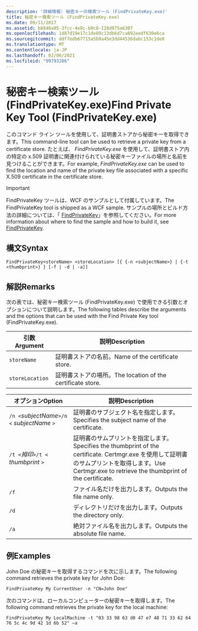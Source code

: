 ```yaml
---
description: '詳細情報: 秘密キーの検索ツール (FindPrivateKey.exe)'
title: 秘密キー検索ツール (FindPrivateKey.exe)
ms.date: 09/11/2017
ms.assetid: b8846a95-3fcc-4e8c-b9c0-128d975a6307
ms.openlocfilehash: 1d87d19e17c1de89c13db6d7ca092eedf630e6ca
ms.sourcegitcommit: ddf7edb67715a5b9a45e3dd44536dabc153c1de0
ms.translationtype: MT
ms.contentlocale: ja-JP
ms.lasthandoff: 02/06/2021
ms.locfileid: "99793286"
---
```

# <a name="find-private-key-tool-findprivatekeyexe"></a><span data-ttu-id="a377e-103">秘密キー検索ツール (FindPrivateKey.exe)</span><span class="sxs-lookup"><span data-stu-id="a377e-103">Find Private Key Tool (FindPrivateKey.exe)</span></span>

<span data-ttu-id="a377e-104">このコマンド ライン ツールを使用して、証明書ストアから秘密キーを取得できます。</span><span class="sxs-lookup"><span data-stu-id="a377e-104">This command-line tool can be used to retrieve a private key from a certificate store.</span></span> <span data-ttu-id="a377e-105">たとえば、 *FindPrivateKey.exe* を使用して、証明書ストア内の特定の x.509 証明書に関連付けられている秘密キーファイルの場所と名前を見つけることができます。</span><span class="sxs-lookup"><span data-stu-id="a377e-105">For example, *FindPrivateKey.exe* can be used to find the location and name of the private key file associated with a specific X.509 certificate in the certificate store.</span></span>

> [!IMPORTANT]
> <span data-ttu-id="a377e-106">FindPrivateKey ツールは、WCF のサンプルとして付属しています。</span><span class="sxs-lookup"><span data-stu-id="a377e-106">The FindPrivateKey tool is shipped as a WCF sample.</span></span> <span data-ttu-id="a377e-107">サンプルの場所とビルド方法の詳細については、「 [FindPrivateKey](./samples/findprivatekey.md)」を参照してください。</span><span class="sxs-lookup"><span data-stu-id="a377e-107">For more information about where to find the sample and how to build it, see [FindPrivateKey](./samples/findprivatekey.md).</span></span>

## <a name="syntax"></a><span data-ttu-id="a377e-108">構文</span><span class="sxs-lookup"><span data-stu-id="a377e-108">Syntax</span></span>

```console
FindPrivateKey<storeName> <storeLocation> [{ {-n <subjectName>} | {-t <thumbprint>} } [-f | -d | -a]]
```

## <a name="remarks"></a><span data-ttu-id="a377e-109">解説</span><span class="sxs-lookup"><span data-stu-id="a377e-109">Remarks</span></span>

<span data-ttu-id="a377e-110">次の表では、秘密キー検索ツール (FindPrivateKey.exe) で使用できる引数とオプションについて説明します。</span><span class="sxs-lookup"><span data-stu-id="a377e-110">The following tables describe the arguments and the options that can be used with the Find Private Key tool (FindPrivateKey.exe).</span></span>

|<span data-ttu-id="a377e-111">引数</span><span class="sxs-lookup"><span data-stu-id="a377e-111">Argument</span></span>|<span data-ttu-id="a377e-112">説明</span><span class="sxs-lookup"><span data-stu-id="a377e-112">Description</span></span>|
|--------------|-----------------|
|`storeName`|<span data-ttu-id="a377e-113">証明書ストアの名前。</span><span class="sxs-lookup"><span data-stu-id="a377e-113">Name of the certificate store.</span></span>|
|`storeLocation`|<span data-ttu-id="a377e-114">証明書ストアの場所。</span><span class="sxs-lookup"><span data-stu-id="a377e-114">The location of the certificate store.</span></span>|

|<span data-ttu-id="a377e-115">オプション</span><span class="sxs-lookup"><span data-stu-id="a377e-115">Option</span></span>|<span data-ttu-id="a377e-116">説明</span><span class="sxs-lookup"><span data-stu-id="a377e-116">Description</span></span>|
|------------|-----------------|
|<span data-ttu-id="a377e-117">`/n <`*subjectName*`>`</span><span class="sxs-lookup"><span data-stu-id="a377e-117">`/n <` *subjectName* `>`</span></span>|<span data-ttu-id="a377e-118">証明書のサブジェクト名を指定します。</span><span class="sxs-lookup"><span data-stu-id="a377e-118">Specifies the subject name of the certificate.</span></span>|
|<span data-ttu-id="a377e-119">`/t <`*拇印*`>`</span><span class="sxs-lookup"><span data-stu-id="a377e-119">`/t <` *thumbprint* `>`</span></span>|<span data-ttu-id="a377e-120">証明書のサムプリントを指定します。</span><span class="sxs-lookup"><span data-stu-id="a377e-120">Specifies the thumbprint of the certificate.</span></span> <span data-ttu-id="a377e-121">Certmgr.exe を使用して証明書のサムプリントを取得します。</span><span class="sxs-lookup"><span data-stu-id="a377e-121">Use Certmgr.exe to retrieve the thumbprint of the certificate.</span></span>|
|`/f`|<span data-ttu-id="a377e-122">ファイル名だけを出力します。</span><span class="sxs-lookup"><span data-stu-id="a377e-122">Outputs the file name only.</span></span>|
|`/d`|<span data-ttu-id="a377e-123">ディレクトリだけを出力します。</span><span class="sxs-lookup"><span data-stu-id="a377e-123">Outputs the directory only.</span></span>|
|`/a`|<span data-ttu-id="a377e-124">絶対ファイル名を出力します。</span><span class="sxs-lookup"><span data-stu-id="a377e-124">Outputs the absolute file name.</span></span>|

## <a name="examples"></a><span data-ttu-id="a377e-125">例</span><span class="sxs-lookup"><span data-stu-id="a377e-125">Examples</span></span>

<span data-ttu-id="a377e-126">John Doe の秘密キーを取得するコマンドを次に示します。</span><span class="sxs-lookup"><span data-stu-id="a377e-126">The following command retrieves the private key for John Doe:</span></span>

```console
FindPrivateKey My CurrentUser -n "CN=John Doe"
```

<span data-ttu-id="a377e-127">次のコマンドは、ローカルコンピューターの秘密キーを取得します。</span><span class="sxs-lookup"><span data-stu-id="a377e-127">The following command retrieves the private key for the local machine:</span></span>

```console
FindPrivateKey My LocalMachine -t "03 33 98 63 d0 47 e7 48 71 33 62 64 76 5c 4c 9d 42 1d 6b 52" –a
```
